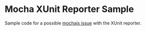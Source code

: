 # Mocha XUnit Reporter Sample

Sample code for a possible [mochajs issue](https://github.com/mochajs/mocha/issues/2297) with the XUnit reporter.
